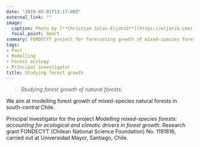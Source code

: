 ```yaml
---
date: "2019-03-01T13:17:00Z"
external_link: "" 
image:
  caption: Photo by [**Christian Salas-Eljatib**](https://eljatib.com)
  focal_point: Smart
summary: FONDECYT project for forecasting growth of mixed-species forests.
tags:
- Past
- Modelling
- Forest ecology
- Principal investigator
title: Studying forest growth
---
```


> *Studying forest growth of natural forests.*

We aim at modelling forest growth of mixed-species natural forests in south-central Chile.

Principal investigator for the project *Modelling mixed-species forests: accounting for ecological and climatic drivers in forest growth*. Research grant FONDECYT (Chilean National Science Foundation) No. 1191816, carried out at Universidad Mayor, Santiago, Chile.


<!--- 
(see details here `http://simuladorpellin.com`)
-->